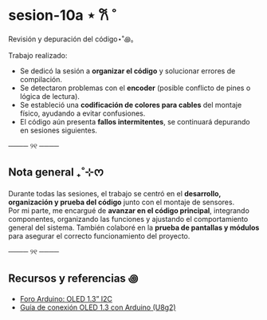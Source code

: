 # sesion-10a ⋆ 𐙚 ̊

Revisión y depuración del código⋆˚꩜｡

Trabajo realizado:

+ Se dedicó la sesión a **organizar el código** y solucionar errores de compilación.
+ Se detectaron problemas con el **encoder** (posible conflicto de pines o lógica de lectura).
+ Se estableció una **codificación de colores para cables** del montaje físico, ayudando a evitar confusiones.
+ El código aún presenta **fallos intermitentes**, se continuará depurando en sesiones siguientes.

──── ୨୧ ────

## Nota general ₊˚⊹ᰔ

Durante todas las sesiones, el trabajo se centró en el **desarrollo, organización y prueba del código** junto con el montaje de sensores.  
Por mi parte, me encargué de **avanzar en el código principal**, integrando componentes, organizando las funciones y ajustando el comportamiento general del sistema. También colaboré en la **prueba de pantallas y módulos** para asegurar el correcto funcionamiento del proyecto.

──── ୨୧ ────

## Recursos y referencias ꩜

+ [Foro Arduino: OLED 1.3” I2C](https://forum.arduino.cc/t/oled-1-3-i2c-iic-128x64-serial-lcd-faulty/250171/13)  
+ [Guía de conexión OLED 1.3 con Arduino (U8g2)](https://paraarduino.com/displays/oled/como-conectar-un-display-oled-1-3-con-arduino/)
